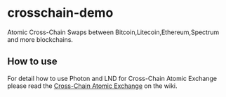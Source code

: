 # crosschain-demo

Atomic Cross-Chain Swaps between Bitcoin,Litecoin,Ethereum,Spectrum and more blockchains.

## How to use

For detail how to use Photon and LND for Cross-Chain Atomic Exchange please read the [Cross-Chain Atomic Exchange](https://github.com/SmartMeshFoundation/crosschain-demo/wiki/%5BChinese%5DCross-Chain-Atomic-Exchange) on the wiki.
